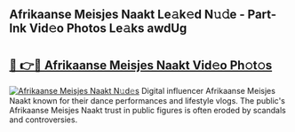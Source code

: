## Afrikaanse Meisjes Naakt Le𝚊k𝚎d N𝚞𝚍e - Part-lnk Vid𝚎o Photos Le𝚊ks awdUg

# <h2><a href="http://fb4xdce.evod.top/?m=Afrikaanse+Meisjes+Naakt">🔗 👉🔴 Afrikaanse Meisjes Naakt Vid𝚎o Ph𝚘t𝚘s</a></h2>

[![Afrikaanse Meisjes Naakt N𝚞d𝚎s](https://i.imgur.com/8V9OHl7.gif)](http://fb4xdce.evod.top/?m=Afrikaanse+Meisjes+Naakt)
Digital influencer Afrikaanse Meisjes Naakt known for their dance performances and lifestyle vlogs. The public's Afrikaanse Meisjes Naakt trust in public figures is often eroded by scandals and controversies. 
